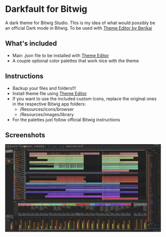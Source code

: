 # Darkfault for Bitwig
A dark theme for Bitwig Studio. This is my idea of what would possibly be an official Dark mode in Bitwig. To be used with [Theme Editor by Berikai](https://github.com/Berikai/bitwig-theme-editor)

## What's included
- Main .json file to be installed with [Theme Editor](https://github.com/Berikai/bitwig-theme-editor)
- A couple optional color palettes that work nice with the theme

## Instructions
- Backup your files and folders!!!
- Install theme file using [Theme Editor](https://github.com/Berikai/bitwig-theme-editor)
- If you want to use the included custom icons, replace the original ones in the respective Bitwig app folders:
  - /Resources/icons/browser
  - /Resources/images/library
- For the palettes just follow official Bitwig instructions

  
## Screenshots

![Screenshot](https://github.com/dariolupo/darkfault_bitwig/blob/main/darkfault.png)
